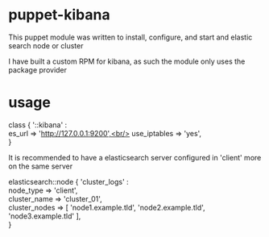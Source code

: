 # puppet-kibana

This puppet module was written to install, configure, and start and elastic search node or cluster

I have built a custom RPM for kibana, as such the module only uses the package provider

# usage

class { '::kibana'   :<br />
  es_url       => 'http://127.0.0.1:9200',<br/>
  use_iptables => 'yes',<br/>
}<br/>

It is recommended to have a elasticsearch server configured in 'client' more on the same server

elasticsearch::node { 'cluster_logs' :<br/>
  node_type     => 'client',<br/>
  cluster_name  => 'cluster_01',<br/>
  cluster_nodes => [ 'node1.example.tld', 'node2.example.tld', 'node3.example.tld' ],<br/>
}<br/>

